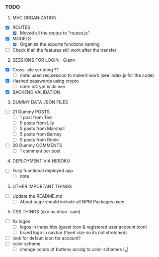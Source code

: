 ### **TODO**
1. MVC ORGANIZATION
  - [X] ROUTES
    - [X] Moved all the routes to "routes.js"
  - [X] MODELS
    - [X] Organize the exports functions naming
  - [ ] Check if all the features still work after the transfer

2. SESSIONS FOR LOGIN - Giann
  - [x] Cross-site scripting ??
    - [ ] note: used req.session to make it work (see index.js for the code)
  - [X] Hashed passwords using crypto
    - [ ] note: bCrypt is da wei
  - [X] BACKEND VALIDATION

3. DUMMY DATA JSON FILES
  - [ ] 21 Dummy POSTS
    - [ ] 1 post from Ted
    - [ ] 5 posts from Lily
    - [ ] 5 posts from Marshall
    - [ ] 5 posts from Barney
    - [ ] 5 posts from Robin
  - [ ] 20 Dummy COMMENTS
    - [ ] 1 comment per post
4. DEPLOYMENT VIA HEROKU
  - [ ] Fully functional deployed app
    - [ ] note 

5. OTHER IMPORTANT THINGS
  - [ ] Update the README.md
    - [ ] About page should include all NPM Packages used 

5. CSS THINGS (ako na ditoo -sam)
  - [ ] fix logos
    - [ ] logos in index.hbs (guest icon & registered user account icon)
    - [ ] brand logo in navbar (fixed size so its not stretched)
  - [ ] look for default icon for account?
  - [ ] color scheme
    - [ ] change colors of buttons accdg to color schemes (¿)

